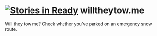 [![Stories in Ready](https://badge.waffle.io/codeforboston/willtheytow.me.png?label=ready)](https://waffle.io/codeforboston/willtheytow.me)
willtheytow.me
==============

Will they tow me? Check whether you've parked on an emergency snow route.
